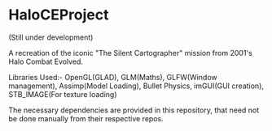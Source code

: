 # HaloCEProject
(Still under development)

A recreation of the iconic "The Silent Cartographer" mission from 2001's Halo Combat Evolved.

Libraries Used:- OpenGL(GLAD), GLM(Maths), GLFW(Window management), Assimp(Model Loading), Bullet Physics, imGUI(GUI creation), STB_IMAGE(For texture loading)

The necessary dependencies are provided in this repository, that need not be done manually from their respective repos.
